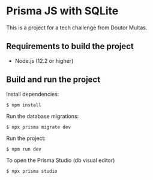 # Prisma JS with SQLite

This is a project for a tech challenge from Doutor Multas. 

## Requirements to build the project

- Node.js (12.2 or higher)

## Build and run the project

Install dependencies:
```
$ npm install
```

Run the database migrations:

```
$ npx prisma migrate dev
```

Run the project:

```
$ npm run dev
```
To open the Prisma Studio (db visual editor)
```
$ npx prisma studio
```


